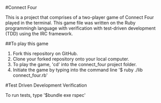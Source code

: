 #Connect Four
<p>This is a project that comprises of a two-player game of Connect Four played in the terminal. This game file was written on the Ruby programmingh language with verification with test-driven development (TDD) using the IRC framework.</p>

##To play this game
1. Fork this repository on GitHub.
2. Clone your forked repository onto your local computer.
3. To play the game, 'cd' into the connect_four project folder.
4. Initiate the game by typing into the command line '$ ruby ./lib connect_four.rb'

#Test Driven Development Verification
<p>To run tests, type '$bundle exe rspec'